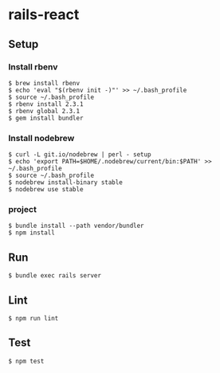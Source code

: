 rails-react
===

## Setup
### Install rbenv
```
$ brew install rbenv
$ echo 'eval "$(rbenv init -)"' >> ~/.bash_profile
$ source ~/.bash_profile
$ rbenv install 2.3.1
$ rbenv global 2.3.1
$ gem install bundler
```

### Install nodebrew
```
$ curl -L git.io/nodebrew | perl - setup
$ echo 'export PATH=$HOME/.nodebrew/current/bin:$PATH' >> ~/.bash_profile
$ source ~/.bash_profile
$ nodebrew install-binary stable
$ nodebrew use stable
```

### project
```
$ bundle install --path vendor/bundler
$ npm install
```

## Run
```
$ bundle exec rails server
```

## Lint
```
$ npm run lint
```

## Test
```
$ npm test
```